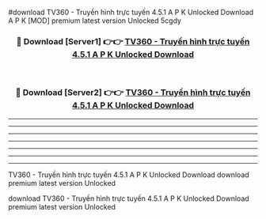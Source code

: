 #download TV360 - Truyền hình trực tuyến 4.5.1 A P K Unlocked Download A P K [MOD] premium latest version Unlocked 5cgdy 



<div align="center">
<h3>🔴 Download [Server1] 👉👉 <a href="https://apkdownload1.web.app/">TV360 - Truyền hình trực tuyến 4.5.1 A P K Unlocked Download</a></h3><br>

<h3>🔴 Download [Server2] 👉👉 <a href="https://apkdownload1.web.app/">TV360 - Truyền hình trực tuyến 4.5.1 A P K Unlocked Download</a></h3>
</div>





----------------------------------------------------------

----------------------------------------------------------

----------------------------------------------------------

----------------------------------------------------------

----------------------------------------------------------

----------------------------------------------------------

----------------------------------------------------------

TV360 - Truyền hình trực tuyến 4.5.1 A P K Unlocked Download download premium latest version Unlocked

download TV360 - Truyền hình trực tuyến 4.5.1 A P K Unlocked Download premium latest version Unlocked
